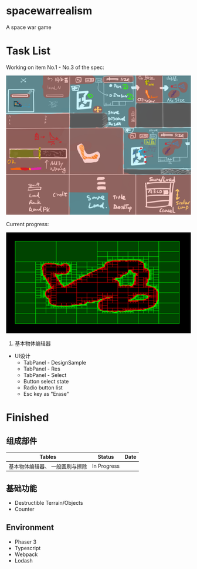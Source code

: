 # spacewarrealism
A space war game

# Task List

Working on item No.1 - No.3 of the spec:

![Specification](/assets/spec/实派宇宙III.png "Specification")

Current progress:

![Progress](/assets/spec/2019-02-25.11-19-07.png "Progress")

1. 基本物体编辑器

* UI设计
	* TabPanel - DesignSample
	* TabPanel - Res
	* TabPanel - Select
	* Button select state
	* Radio button list
	* Esc key as "Erase"

# Finished

## 组成部件

| Tables | Status 	| Date
| ------ | ------ 	| ---
| 基本物体编辑器、	一般画刷与擦除	| In Progress

## 基础功能

* Destructible Terrain/Objects			
* Counter		

## Environment

* Phaser 3 			
* Typescript 		
* Webpack 			
* Lodash			
